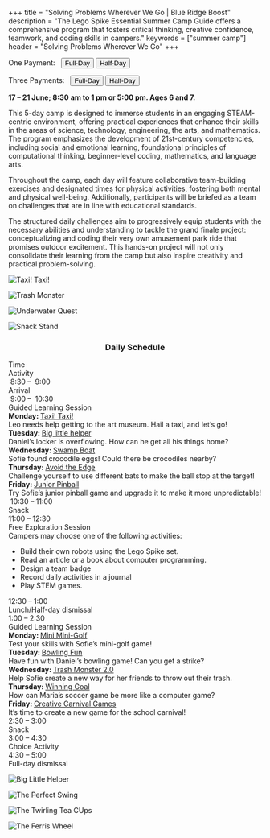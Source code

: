 +++
title = "Solving Problems Wherever We Go | Blue Ridge Boost"
description = "The Lego Spike Essential Summer Camp Guide offers a comprehensive program that fosters critical thinking, creative confidence, teamwork, and coding skills in campers."
keywords = ["summer camp"]
header = "Solving Problems Wherever We Go"
+++

<p></p>

<div class="container">
    <div class="row pb-1">
        <div class="col-4">
            <p> One Payment: &nbsp;
                <a href="https://summer-24-ages-6-to-7-full-day.cheddarup.com"><button class="button-8s" role="button">Full-Day</button></a>  <a href="https://summer-24-ages-6-and-7-half-day.cheddarup.com"><button class="button-8s" role="button">Half-Day</button></a>
            </p>
            <p> Three Payments: &nbsp;
                <a href="https://summer-24-ages-6-and-7-full-day-3-payments.cheddarup.com"><button class="button-8s" role="button">Full-Day</button></a>  <a href="https://summer-24-ages-6-and-7-half-day-3-payments.cheddarup.com"><button class="button-8s" role="button">Half-Day</button></a> <br>
            </p>
        </div>
        <div class="col-8">
            <p> <b>17 &ndash; 21 June; 8:30 am to 1 pm or 5:00 pm. Ages 6 and 7.</b><p>
            <p>This 5-day camp is designed to immerse students in an engaging STEAM-centric environment, offering practical experiences that enhance their skills in the areas of science, technology, engineering, the arts, and mathematics. The program emphasizes the development of 21st-century competencies, including social and emotional learning, foundational principles of computational thinking, beginner-level coding, mathematics, and language arts.</p>
            <p>Throughout the camp, each day will feature collaborative team-building exercises and designated times for physical activities, fostering both mental and physical well-being. Additionally, participants will be briefed as a team on challenges that are in line with educational standards.</p>
            <p>The structured daily challenges aim to progressively equip students with the necessary abilities and understanding to tackle the grand finale project: conceptualizing and coding their very own amusement park ride that promises outdoor excitement. This hands-on project will not only consolidate their learning from the camp but also inspire creativity and practical problem-solving.
            </p>
        </div>
    </div>
    <div class="row pb-1">
        <div class="col-3">
            <div class="v-stack p-2">
                <p></p>
                <div><img src="/images/camps/spike-essential-advanced/U3L2_img_step_7.webp" alt="Taxi! Taxi!" class="img-fluid"> </div>
                <p></p>
                <div><img src="/images/camps/spike-essential-advanced/U5L4_img_step_7.webp" alt="Trash Monster" class="img-fluid"> </div>
                <p></p>
                <div><img src="/images/camps/spike-essential-advanced/U4L2_img_step_7.webp" alt="Underwater Quest" class="img-fluid"> </div>
                <p></p>
                <div><img src="/images/camps/spike-essential-advanced/U4L1_img_step_7.webp" alt="Snack Stand" class="img-fluid"> </div>
            </div>
        </div>
        <div class="col-6">
            <div class="container p-0 m-0 b-0">
                <h3 align="center">Daily Schedule</h3>
                <div class="row py-1 table-header">
                    <div class="col-2 text-center">Time</div>	
                    <div class="col-10">Activity</div>
                </div>
                <div class="row py-1">
                    <div class="col-2 text-center">&nbsp;8:30 &ndash; &nbsp;9:00</div>
                    <div class="col-10">Arrival</div>
                </div>
                <div class="row py-1 table-dark-row">
                    <div class="col-2 text-center">&nbsp;9:00 &ndash; &nbsp;10:30	</div>
                    <div class="col-10 ">Guided Learning Session<br>
                        <b>Monday: </b> <a href="https://education.lego.com/en-us/lessons/spikeessential-happy-traveler/spikeessential-taxi-taxi/">Taxi! Taxi!</a> <br>
                        Leo needs help getting to the art museum. Hail a taxi, and let’s go!<br>
                        <b>Tuesday: </b><a href="https://education.lego.com/en-us/lessons/spikeessential-quirky-creations/spikeessential-big-little-helper/">Big little helper</a><br>
                        Daniel’s locker is overflowing. How can he get all his things home?<br>
                        <b>Wednesday: </b><a href="https://education.lego.com/en-us/lessons/spikeessential-happy-traveler/spikeessential-swamp-boat/">Swamp Boat</a><br>
                        Sofie found crocodile eggs! Could there be crocodiles nearby?<br>
                        <b>Thursday: </b><a href="https://education.lego.com/en-us/lessons/spikeessential-crazy-carnival-games/spikeessential-avoid-the-edge/">Avoid the Edge</a><br>
                        Challenge yourself to use different bats to make the ball stop at the target!<br>
                        <b>Friday: </b><a href="https://education.lego.com/en-us/lessons/spikeessential-crazy-carnival-games/spikessential-junior-pinball/">Junior Pinball</a><br>
                        Try Sofie’s junior pinball game and upgrade it to make it more unpredictable!
                    </div>
                </div>
                <div class="row py-1">
                    <div class="col-2 text-center">&nbsp;10:30 &ndash; 11:00 </div>
                    <div class="col-10">Snack</div>
                </div>
                <div class="row py-1 table-dark-row">
                    <div class="col-2 text-center">11:00 &ndash; 12:30</div>	
                    <div class="col-10">Free Exploration Session <br>
                    Campers may choose one of the following activities:
                    <ul>
                        <li>Build their own robots using the Lego Spike set.</li>
                        <li>Read an article or a book about computer programming.</li>
                        <li>Design a team badge</li>
                        <li>Record daily activities in a journal</li>
                        <li>Play STEM games.</li>
                    </ul>
                    </div>
                </div>
                <div class="row py-1">
                    <div class="col-2 text-center">12:30 &ndash; 1:00</div>
                    <div class="col-10">Lunch/Half-day dismissal</div>
                </div>
                <div class="row py-1 table-dark-row">
                    <div class="col-2 text-center">1:00 &ndash; 2:30</div>	
                    <div class="col-10">Guided Learning Session<br>
                        <b>Monday: </b><a href="https://education.lego.com/en-us/lessons/spikeessential-crazy-carnival-games/spikeessential-mini-mini-golf/">Mini Mini-Golf</a><br>
                        Test your skills with Sofie’s mini-golf game!<br>
                        <b>Tuesday: </b><a href="https://education.lego.com/en-us/lessons/spikeessential-crazy-carnival-games/spikeessential-bowling-fun/">Bowling Fun</a><br>
                        Have fun with Daniel’s bowling game! Can you get a strike?<br>
                        <b>Wednesday: </b><a href="https://education.lego.com/en-us/lessons/spikeessential-quirky-creations/spikeessential-trash-monster-machine/">Trash Monster 2.0</a><br>
                        Help Sofie create a new way for her friends to throw out their trash.<br>
                        <b>Thursday: </b><a href="https://education.lego.com/en-us/lessons/spikeessential-quirky-creations/spikeessential-winning-goal/">Winning Goal</a><br>
                        How can Maria’s soccer game be more like a computer game?<br>
                        <b>Friday: </b><a href="https://education.lego.com/en-us/lessons/spikeessential-crazy-carnival-games/spikeessential-creative-carnival-games/">Creative Carnival Games</a><br>
                        It’s time to create a new game for the school carnival!
                    </div>
                </div>
                <div class="row py-1">
                    <div class="col-2 text-center">2:30 &ndash; 3:00</div>	
                    <div class="col-10">Snack</div>
                </div>
                <div class="row py-1 table-dark-row">
                    <div class="col-2 text-center">3:00  &ndash;  4:30	</div>
                    <div class="col-10">Choice Activity</div>
                </div>
                <div class="row py-1">
                    <div class="col-2 text-center">4:30  &ndash;  5:00	</div>
                    <div class="col-10">Full-day dismissal</div>
                </div>
            </div>
        </div>
        <div class="col-3">
            <div class="v-stack p-2">
                <p></p>
                <div><img src="/images/camps/spike-essential-advanced/U5L2_img_step_7.webp" alt="Big Little Helper" class="img-fluid"> </div>
                <p></p>
                <div><img src="/images/camps/spike-essential-advanced/U4L6_img_step_8.GIF" alt="The Perfect Swing" class="img-fluid"> </div>
                <p></p>
                <div><img src="/images/camps/spike-essential-advanced/U5L4_img_step_7.webp" alt="The Twirling Tea CUps" class="img-fluid"> </div>
                <p></p>
                <div><img src="/images/camps/spike-essential-advanced/U5L5_img_step_7.webp" alt="The Ferris Wheel" class="img-fluid"> </div>
            </div>
        </div>
        </div> <!-- inner container -->
    </div>
</div> <!-- outer container -->
